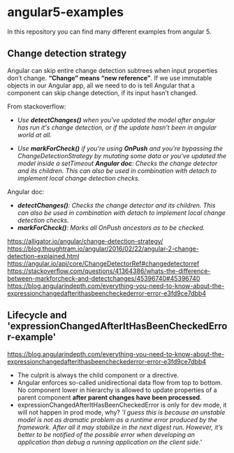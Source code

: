 # angular5-examples

In this repository you can find many different examples from angular 5.

## Change detection strategy

Angular can skip entire change detection subtrees when input properties don’t change. __“Change” means “new reference”__.   If we use immutable objects in our Angular app, all we need to do is tell Angular that a component can skip change detection, if its input hasn’t changed.

From stackoverflow:   
* *Use __detectChanges()__ when you've updated the model after angular has run it's change detection, or if the update hasn't been in angular world at all.*

* *Use __markForCheck()__ if you're using __OnPush__ and you're bypassing the ChangeDetectionStrategy by mutating some data or you've updated the model inside a setTimeout
__Angular doc__: Checks the change detector and its children. This can also be used in combination with detach to implement local change detection checks.*   
   
Angular doc:
* *__detectChanges()__: Checks the change detector and its children. This can also be used in combination with detach to implement local change detection checks.*
* *__markForCheck()__: Marks all OnPush ancestors as to be checked.* 

https://alligator.io/angular/change-detection-strategy/   
https://blog.thoughtram.io/angular/2016/02/22/angular-2-change-detection-explained.html
https://angular.io/api/core/ChangeDetectorRef#changedetectorref   
https://stackoverflow.com/questions/41364386/whats-the-difference-between-markforcheck-and-detectchanges/45396740#45396740   
https://blog.angularindepth.com/everything-you-need-to-know-about-the-expressionchangedafterithasbeencheckederror-error-e3fd9ce7dbb4   

## Lifecycle and 'expressionChangedAfterItHasBeenCheckedError-example'
https://blog.angularindepth.com/everything-you-need-to-know-about-the-expressionchangedafterithasbeencheckederror-error-e3fd9ce7dbb4   
*   The culprit is always the child component or a directive.
*   Angular enforces so-called unidirectional data flow from top to bottom. No component lower in hierarchy is allowed to update properties of a parent component __after parent changes have been processed__.
*   expressionChangedAfterItHasBeenCheckedError is only for dev mode, it will not happen in prod mode, why? *'I guess this is because an unstable model is not as dramatic problem as a runtime error produced by the framework. After all it may stabilize in the next digest run. However, it’s better to be notified of the possible error when developing an application than debug a running application on the client side.'*
